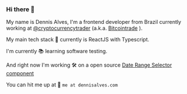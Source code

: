 ### Hi there 👋


My name is Dennis Alves, I'm a frontend developer from Brazil currently working at [@cryptocurrencytrader](https://github.com/cryptocurrencytrader) (a.k.a. [Bitcointrade](https://broker.bitcointrade.com.br) ).

My main tech stack 🔋 currently is ReactJS with Typescript.

I'm currently 📚 learning software testing.

And right now I'm working 🛠 on a open source [Date Range Selector component](https://github.com/dennis90/react-range-dates)

You can hit me up at 📧 `me at dennisalves.com`
